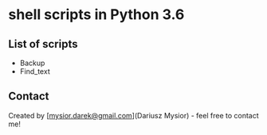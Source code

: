 # shell scripts in Python 3.6


## List of scripts
* Backup
* Find_text

## Contact
Created by [mysior.darek@gmail.com](Dariusz Mysior) - feel free to contact me!